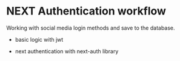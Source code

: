 
# NEXT Authentication workflow

Working with social media login methods and save to the database.

- basic logic with jwt

- next authentication with next-auth library


